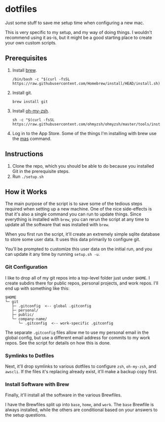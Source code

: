 # dotfiles

Just some stuff to save me setup time when configuring a new mac.

This is very specific to my setup, and my way of doing things. I wouldn't recommend using it as-is, but it might be a good starting place to create your own custom scripts.

## Prerequisites

1. Install [brew](https://brew.sh).
    ```
    /bin/bash -c "$(curl -fsSL https://raw.githubusercontent.com/Homebrew/install/HEAD/install.sh)"
    ```
1. Install git.
    ```
    brew install git
    ```
1. Install [oh-my-zsh](http://ohmyz.sh).
    ```
    sh -c "$(curl -fsSL https://raw.githubusercontent.com/ohmyzsh/ohmyzsh/master/tools/install.sh)"
    ```
1. Log in to the App Store. Some of the things I'm installing with brew use the [mas](https://formulae.brew.sh/formula/mas) command.

## Instructions

1. Clone the repo, which you should be able to do because you installed Git in the prerequisite steps.
2. Run `./setup.sh`

## How it Works

The main purpose of the script is to save some of the tedious steps required when setting up a new machine. One of the nice side-effects is that it's also a single command you can run to update things. Since everything is installed with `brew`, you can rerun the script at any time to update all the software that was installed with `brew`.

When you first run the script, it'll create an extremely simple sqlite database to store some user data. It uses this data primarily to configure git.

You'll be prompted to customize this user data on the initial run, and you can update it any time by running `setup.sh -u`.

### Git Configuration

I like to drop all of my git repos into a top-level folder just under `$HOME`. I create subdirs there for public repos, personal projects, and work repos. I'll end up with something like this:

```
$HOME
└─ git
   ├─ .gitconfig  <-- global .gitconfig
   ├─ personal/
   ├─ public/
   └─ company-name/
      └─ .gitconfig  <-- work-specific .gitconfig
```

The separate `.gitconfig` files allow me to use my personal email in the global config, but use a different email address for commits to my work repos. See the script for details on how this is done.

### Symlinks to Dotfiles

Next, it'll drop symlinks to various dotfiles to configure `zsh`, `oh-my-zsh`, and `awscli`. If the files it's replacing already exist, it'll make a backup copy first.

### Install Software with Brew

Finally, it'll install all the software in the various Brewfiles.

I have the Brewfiles split up into `base`, `home`, and `work`. The `base` Brewfile is always installed, while the others are conditional based on your answers to the setup questions.
